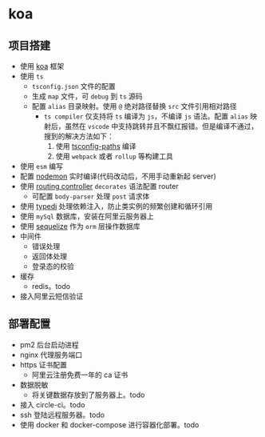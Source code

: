 # koa 

## 项目搭建

- 使用 [koa](https://koajs.com/) 框架
- 使用 `ts`
    -  `tsconfig.json` 文件的配置
    - 生成 `map` 文件，可 `debug` 到 `ts` 源码
    - 配置 `alias` 目录映射。使用 `@` 绝对路径替换 `src` 文件引用相对路径
        - `ts compiler` 仅支持将 `ts` 编译为 `js`，不编译 `js` 语法。配置 `alias` 映射后，虽然在 `vscode` 中支持跳转并且不飘红报错。但是编译不通过，搜到的解决方法如下：
            1. 使用 [tsconfig-paths](https://github.com/dividab/tsconfig-paths) 编译
            2. 使用 `webpack` 或者 `rollup` 等构建工具
- 使用 `esm` 编写
- 配置 [nodemon](https://github.com/remy/nodemon) 实时编译(代码改动后，不用手动重新起 server)
- 使用 [routing controller](https://github.com/typestack/routing-controllers/blob/develop/docs/lang/chinese/README.md)  `decorates` 语法配置 router
    - 可配置 `body-parser` 处理 `post` 请求体
- 使用 [typedi](https://docs.typestack.community/typedi/v/develop/02-basic-usage-guide/05-inject-decorator) 处理依赖注入，防止类实例的频繁创建和循环引用
- 使用 `mySql` 数据库，安装在阿里云服务器上
- 使用 [sequelize](https://github.com/sequelize/sequelize) 作为 `orm` 层操作数据库
- 中间件
    - 错误处理
    - 返回体处理
    - 登录态的校验
- 缓存
    - redis。todo
- 接入阿里云短信验证

## 部署配置
- pm2 后台启动进程
- nginx 代理服务端口
- https 证书配置
    - 阿里云注册免费一年的 ca 证书
- 数据脱敏
    - 将关键数据存放到了服务器上。todo
- 接入 circle-ci。todo
- ssh 登陆远程服务器。todo
- 使用 docker 和 docker-compose 进行容器化部署。todo